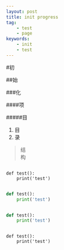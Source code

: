```yaml
---
layout: post
title: init progress 
tag:
    - test 
    - page 
keywords:
    - init
    - test
---
```


#初

##始

###化

####项

#####目

1. 目    
2. 录    

> 结    
> 构    

``` 

def test():    
    print('test')    

```


``` python

def test():    
    print('test')    

```

```python

def test():    
    print('test')    

```

<pre><code>
def test():
    print('test')
</code></pre>
